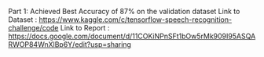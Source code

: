 Part 1: Achieved Best Accuracy of 87% on the validation dataset
Link to Dataset : https://www.kaggle.com/c/tensorflow-speech-recognition-challenge/code
Link to Report : https://docs.google.com/document/d/11COKiNPnSFt1bOw5rMk909I95ASQARWOP84WnXlBp6Y/edit?usp=sharing
